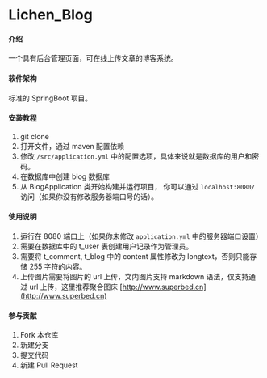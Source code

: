 # Lichen_Blog

#### 介绍
一个具有后台管理页面，可在线上传文章的博客系统。

#### 软件架构

标准的 SpringBoot 项目。


#### 安装教程

1. git clone
2. 打开文件，通过 maven 配置依赖
3. 修改 `/src/application.yml` 中的配置选项，具体来说就是数据库的用户和密码。
4. 在数据库中创建 blog 数据库
5. 从 BlogApplication 类开始构建并运行项目，
你可以通过 `localhost:8080/` 访问（如果你没有修改服务器端口号的话）。

#### 使用说明

1. 运行在 8080 端口上（如果你未修改 `application.yml` 中的服务器端口设置）
2. 需要在数据库中的 t_user 表创建用户记录作为管理员。
3. 需要将 t_comment, t_blog 中的 content 属性修改为 longtext，否则只能存储 255 字符的内容。
4. 上传图片需要将图片的 url 上传，文内图片支持 markdown 语法，仅支持通过 url 上传，这里推荐聚合图床 [http://www.superbed.cn](http://www.superbed.cn)

#### 参与贡献

1.  Fork 本仓库
2.  新建分支
3.  提交代码
4.  新建 Pull Request
